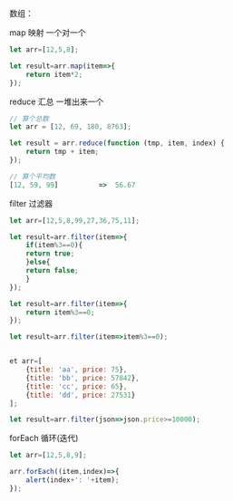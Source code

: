 数组：

map         映射          一个对一个
```js
let arr=[12,5,8];

let result=arr.map(item=>{
    return item*2;
});
```

reduce      汇总          一堆出来一个

```js
// 算个总数
let arr = [12, 69, 180, 8763];

let result = arr.reduce(function (tmp, item, index) {
    return tmp + item;
});

// 算个平均数
[12, 59, 99]          =>  56.67
```

filter      过滤器
```js
let arr=[12,5,8,99,27,36,75,11];

let result=arr.filter(item=>{
    if(item%3==0){
    return true;
    }else{
    return false;
    }
});

let result=arr.filter(item=>{
    return item%3==0;
});

let result=arr.filter(item=>item%3==0);


et arr=[
    {title: 'aa', price: 75},
    {title: 'bb', price: 57842},
    {title: 'cc', price: 65},
    {title: 'dd', price: 27531}
];

let result=arr.filter(json=>json.price>=10000);
```

forEach     循环(迭代)
```js
let arr=[12,5,8,9];

arr.forEach((item,index)=>{
    alert(index+': '+item);
});
```